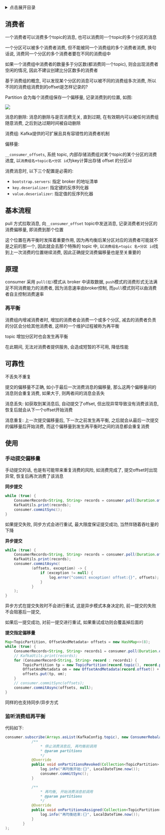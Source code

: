 <details>
<summary>点击展开目录</summary>
<!-- TOC -->

- [消费者](#消费者)
- [基本流程](#基本流程)
- [原理](#原理)
    - [再平衡](#再平衡)
- [可靠性](#可靠性)
- [使用](#使用)
    - [手动提交偏移量](#手动提交偏移量)
    - [监听消费组再平衡](#监听消费组再平衡)

<!-- /TOC -->
</details>

## 消费者

一个消费者可以消费多个topic的消息, 也可以消费同一个topic的多个分区的消息

一个分区可以被多个消费者消费, 但不能被同一个消费组的多个消费者消费, 换句话说, 消费同一个分区的多个消费者要在不同的消费组中

如果一个消费组中消费者的数量多于分区数(都消费同一个topic), 则会出现消费者空闲的情况, 因此不建议创建比分区数多的消费者

基于消费组的概念, 可以发现某个分区的消息可以被不同的消费组多次消费, 所以不同的消费组消费到的offset是怎样记录的?

Partition 会为每个消费组保存一个偏移量, 记录消费到的位置, 如图:

![](https://gitee.com/LuVx/img/raw/master/kafka/kafka_Partition与消费模型.png)

消息的删除: 消息的删除与是否消费无关, 直到过期, 在有效期内可以被任何消费组随意消费, 之后到达过期时间被自动删除

消费组: Kafka提供的可扩展且具有容错性的消费者机制

偏移量:

`__consumer_offsets`, 系统 topic, 内部存储消费组对某个topic的某个分区的消费进度, 以`消费组名+topic名+分区 id`为key计算出存储 offset 的分区id

消费消息时, 以下三个配置是必需的:

* `bootstrap.servers`: 指定 broker 的地址清单
* `key.deserializer`: 指定键的反序列化器
* `value.deserializer`: 指定值的反序列化器

## 基本流程

pull 方式拉取消息, 向`__consumer_offset` topic中发送消息, 记录消费者对分区的消费偏移量, 即消费到那个位置

这个位置在再平衡时发挥着重要作用, 因为再均衡后某分区对应的消费者可能就不是之前的那一个, 因此就会去那个特殊的 topic 中, 以`消费组名+topic 名+分区 id`找到上一次消费的位置继续消费, 因此正确提交消费偏移量也是至关重要的

## 原理

consumer 采用 `pull(拉)`模式从 broker 中读取数据, `push`模式的消费形式无法满足不同消费能力的消费者, 因为消息速率由broker控制, 而`pull`模式则可以由消费者自主控制消费速率

### 再平衡

消费组内增减消费者时, 增加的消费者会消费一个或多个分区, 减去的消费者负责的分区会分给其他消费者, 这样的一个维护过程被称为再平衡

topic 增加分区时也会发生再平衡

在此期间, 无法对消费者提供服务, 会造成短暂的不可用, 降低性能

## 可靠性

不丢失不重复

提交的偏移量不正确, 如小于最后一次消费消息的偏移量, 那么这两个偏移量间的消息则会重复消费, 如果大于, 则两者间的消息会丢失

消息丢失: 如获取到某消息后, 自动提交了offset, 但出现异常导致没有消费该消息, 恢复后就会从下一个offset开始消费

消息重复: 上一次提交偏移量后, 下一次之前发生再平衡, 之后就会从最后一次提交的偏移量后开始消费, 而这个偏移量到发生再平衡时之间的消息都会重复消费

## 使用

### 手动提交偏移量

手动提交的话, 也是有可能带来重复消费的风险, 如消费完成了, 提交offset时出现异常, 恢复后再次消费了该消息

**同步提交**

```Java
while (true) {
    ConsumerRecords<String, String> records = consumer.poll(Duration.ofMillis(100));
    KafkaUtils.print(records);
    consumer.commitSync();
}
```

如果提交失败, 同步方式会进行重试, 最大限度保证提交成功, 当然伴随着吞吐量的下降

**异步提交**

```Java
while (true) {
    ConsumerRecords<String, String> records = consumer.poll(Duration.ofMillis(100));
    KafkaUtils.print(records);
    consumer.commitAsync(
            (offsets, exception) -> {
                if (exception != null) {
                    log.error("commit exception! offset:{}", offsets);
                }
            }
    );
}
```

异步方式在提交失败时不会进行重试, 这是异步模式本身决定的, 前一提交的失败不会阻塞后一提交,

如果后一提交成功, 对前一提交进行重试, 如果重试成功则会覆盖掉后面的

**提交指定偏移量**

```Java
Map<TopicPartition, OffsetAndMetadata> offsets = new HashMap<>(8);
while (true) {
    ConsumerRecords<String, String> records1 = consumer.poll(Duration.ofMillis(100));
    // KafkaUtils.print(records);
    for (ConsumerRecord<String, String> record : records1) {
        TopicPartition tp = new TopicPartition(record.topic(), record.partition());
        OffsetAndMetadata om = new OffsetAndMetadata(record.offset() + 1, "nothing");
        offsets.put(tp, om);
    }
    // consumer.commitSync(offsets);
    consumer.commitAsync(offsets, null);
}
```

同样的也支持同步/异步方式

### 监听消费组再平衡

代码如下:

```Java
consumer.subscribe(Arrays.asList(KafkaConfig.topic), new ConsumerRebalanceListener() {
            /**
                * 停止消费消息后, 再均衡前调用
                * @param partitions
                */
            @Override
            public void onPartitionsRevoked(Collection<TopicPartition> partitions) {
                log.info("再均衡开始:{}", LocalDateTime.now());
                consumer.commitSync();
            }

            /**
                * 再均衡, 开始消费消息前调用
                * @param partitions
                */
            @Override
            public void onPartitionsAssigned(Collection<TopicPartition> partitions) {
                log.info("再均衡结束:{}", LocalDateTime.now());
            }
        }
);
```
